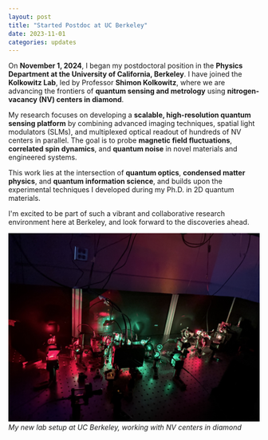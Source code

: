 ```yaml
---
layout: post
title: "Started Postdoc at UC Berkeley"
date: 2023-11-01
categories: updates
---
```


On **November 1, 2024**, I began my postdoctoral position in the **Physics Department at the University of California, Berkeley**. I have joined the **Kolkowitz Lab**, led by Professor **Shimon Kolkowitz**, where we are advancing the frontiers of **quantum sensing and metrology** using **nitrogen-vacancy (NV) centers in diamond**.

My research focuses on developing a **scalable, high-resolution quantum sensing platform** by combining advanced imaging techniques, spatial light modulators (SLMs), and multiplexed optical readout of hundreds of NV centers in parallel. The goal is to probe **magnetic field fluctuations**, **correlated spin dynamics**, and **quantum noise** in novel materials and engineered systems.

This work lies at the intersection of **quantum optics**, **condensed matter physics**, and **quantum information science**, and builds upon the experimental techniques I developed during my Ph.D. in 2D quantum materials.

I'm excited to be part of such a vibrant and collaborative research environment here at Berkeley, and look forward to the discoveries ahead.

![My new lab at UC Berkeley](/assets/IMG_3739.jpg)
<em>My new lab setup at UC Berkeley, working with NV centers in diamond</em>
